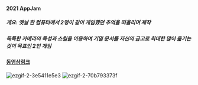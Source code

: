 #### 2021 AppJam

##### 개요: 옛날 한 컴퓨터에서 2명이 같이 게임했던 추억을 떠올리며 제작
##### 독특한 카메라의 특성과 스킬을 이용하여 기밀 문서를 자신의 금고로 최대한 많이 옮기는 것이 목표인 2인 게임

#### [동영상링크](https://youtu.be/-gL7jMtoo5Q)

![ezgif-2-3e5411e5e3](https://user-images.githubusercontent.com/67540874/167795855-a4bd6ea6-3335-44df-865f-e97695511375.gif)
![ezgif-2-70b793373f](https://user-images.githubusercontent.com/67540874/167795900-4a19349a-00ce-48f3-b18b-b755d9bb70ae.gif)

